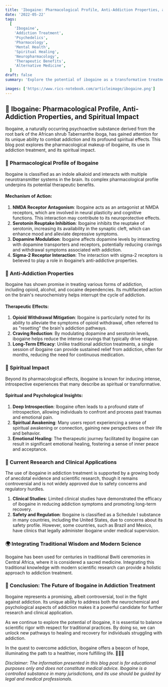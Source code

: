 ```yaml
---
title: 'Ibogaine: Pharmacological Profile, Anti-Addiction Properties, and Spiritual Impact 🌿✨'
date: '2022-05-22'
tags:
  [
    'Ibogaine',
    'Addiction Treatment',
    'Psychedelics',
    'Pharmacology',
    'Mental Health',
    'Spiritual Healing',
    'Neuropharmacology',
    'Therapeutic Benefits',
    'Alternative Medicine',
  ]
draft: false
summary: 'Explore the potential of ibogaine as a transformative treatment for addiction. Delve into its pharmacological makeup, therapeutic applications, and the profound spiritual impact it can have on individuals seeking recovery. 🌿💊🧠'

images: ['https://www.rics-notebook.com/articleimage/ibogaine.png']
---
```


## 🌿 Ibogaine: Pharmacological Profile, Anti-Addiction Properties, and Spiritual Impact

Ibogaine, a naturally occurring psychoactive substance derived from the root bark of the African shrub Tabernanthe iboga, has gained attention for its unique ability to combat addiction and its profound spiritual effects. This blog post explores the pharmacological makeup of ibogaine, its use in addiction treatment, and its spiritual impact.

### 🔬 Pharmacological Profile of Ibogaine

Ibogaine is classified as an indole alkaloid and interacts with multiple neurotransmitter systems in the brain. Its complex pharmacological profile underpins its potential therapeutic benefits.

#### **Mechanism of Action**:

1. **NMDA Receptor Antagonism**: Ibogaine acts as an antagonist at NMDA receptors, which are involved in neural plasticity and cognitive functions. This interaction may contribute to its neuroprotective effects.
2. **Serotonin Reuptake Inhibition**: Ibogaine inhibits the reuptake of serotonin, increasing its availability in the synaptic cleft, which can enhance mood and alleviate depressive symptoms.
3. **Dopamine Modulation**: Ibogaine affects dopamine levels by interacting with dopamine transporters and receptors, potentially reducing cravings and withdrawal symptoms associated with addiction.
4. **Sigma-2 Receptor Interaction**: The interaction with sigma-2 receptors is believed to play a role in ibogaine’s anti-addictive properties.

### 🌟 Anti-Addiction Properties

Ibogaine has shown promise in treating various forms of addiction, including opioid, alcohol, and cocaine dependencies. Its multifaceted action on the brain's neurochemistry helps interrupt the cycle of addiction.

#### **Therapeutic Effects**:

1. **Opioid Withdrawal Mitigation**: Ibogaine is particularly noted for its ability to alleviate the symptoms of opioid withdrawal, often referred to as "resetting" the brain's addiction pathways.
2. **Craving Reduction**: By modulating dopamine and serotonin levels, ibogaine helps reduce the intense cravings that typically drive relapse.
3. **Long-Term Efficacy**: Unlike traditional addiction treatments, a single session of ibogaine can provide sustained relief from addiction, often for months, reducing the need for continuous medication.

### 🌿 Spiritual Impact

Beyond its pharmacological effects, ibogaine is known for inducing intense, introspective experiences that many describe as spiritual or transformative.

#### **Spiritual and Psychological Insights**:

1. **Deep Introspection**: Ibogaine often leads to a profound state of introspection, allowing individuals to confront and process past traumas and emotional pain.
2. **Spiritual Awakening**: Many users report experiencing a sense of spiritual awakening or connection, gaining new perspectives on their life and behavior.
3. **Emotional Healing**: The therapeutic journey facilitated by ibogaine can result in significant emotional healing, fostering a sense of inner peace and acceptance.

### 🧠 Current Research and Clinical Applications

The use of ibogaine in addiction treatment is supported by a growing body of anecdotal evidence and scientific research, though it remains controversial and is not widely approved due to safety concerns and regulatory hurdles.

1. **Clinical Studies**: Limited clinical studies have demonstrated the efficacy of ibogaine in reducing addiction symptoms and promoting long-term recovery.
2. **Safety and Regulation**: Ibogaine is classified as a Schedule I substance in many countries, including the United States, due to concerns about its safety profile. However, some countries, such as Brazil and Mexico, have clinics that legally administer ibogaine under medical supervision.

### 🌍 Integrating Traditional Wisdom and Modern Science

Ibogaine has been used for centuries in traditional Bwiti ceremonies in Central Africa, where it is considered a sacred medicine. Integrating this traditional knowledge with modern scientific research can provide a holistic approach to addiction treatment.

### 🔮 Conclusion: The Future of Ibogaine in Addiction Treatment

Ibogaine represents a promising, albeit controversial, tool in the fight against addiction. Its unique ability to address both the neurochemical and psychological aspects of addiction makes it a powerful candidate for further research and clinical application.

As we continue to explore the potential of ibogaine, it is essential to balance scientific rigor with respect for traditional practices. By doing so, we can unlock new pathways to healing and recovery for individuals struggling with addiction.

In the quest to overcome addiction, ibogaine offers a beacon of hope, illuminating the path to a healthier, more fulfilling life. 🌿💊🧠

_Disclaimer: The information presented in this blog post is for educational purposes only and does not constitute medical advice. Ibogaine is a controlled substance in many jurisdictions, and its use should be guided by legal and medical professionals._

